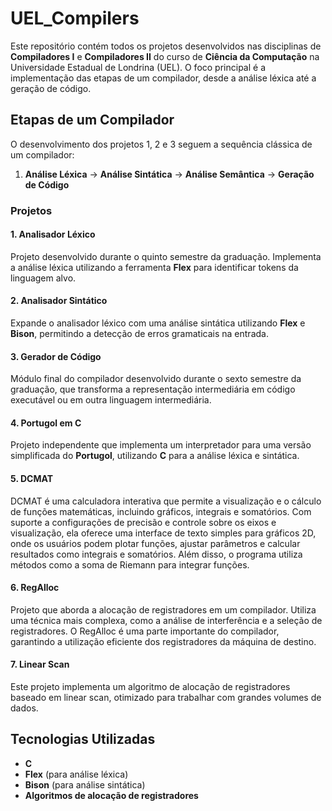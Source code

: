 # UEL_Compilers

Este repositório contém todos os projetos desenvolvidos nas disciplinas de **Compiladores I** e **Compiladores II** do curso de **Ciência da Computação** na Universidade Estadual de Londrina (UEL). O foco principal é a implementação das etapas de um compilador, desde a análise léxica até a geração de código.

## Etapas de um Compilador 

O desenvolvimento dos projetos 1, 2 e 3 seguem a sequência clássica de um compilador:

1. **Análise Léxica** → **Análise Sintática** → **Análise Semântica** → **Geração de Código**

### Projetos

#### 1. Analisador Léxico
Projeto desenvolvido durante o quinto semestre da graduação. Implementa a análise léxica utilizando a ferramenta **Flex** para identificar tokens da linguagem alvo.

#### 2. Analisador Sintático
Expande o analisador léxico com uma análise sintática utilizando **Flex** e **Bison**, permitindo a detecção de erros gramaticais na entrada.

#### 3. Gerador de Código
Módulo final do compilador desenvolvido durante o sexto semestre da graduação, que transforma a representação intermediária em código executável ou em outra linguagem intermediária.

#### 4. Portugol em C
Projeto independente que implementa um interpretador para uma versão simplificada do **Portugol**, utilizando **C** para a análise léxica e sintática.

#### 5. DCMAT
DCMAT é uma calculadora interativa que permite a visualização e o cálculo de funções matemáticas, incluindo gráficos, integrais e somatórios. Com suporte a configurações de precisão e controle sobre os eixos e visualização, ela oferece uma interface de texto simples para gráficos 2D, onde os usuários podem plotar funções, ajustar parâmetros e calcular resultados como integrais e somatórios. Além disso, o programa utiliza métodos como a soma de Riemann para integrar funções.

#### 6. RegAlloc
Projeto que aborda a alocação de registradores em um compilador. Utiliza uma técnica mais complexa, como a análise de interferência e a seleção de registradores. O RegAlloc é uma parte importante do compilador, garantindo a utilização eficiente dos registradores da máquina de destino.

#### 7. Linear Scan
Este projeto implementa um algoritmo de alocação de registradores baseado em linear scan, otimizado para trabalhar com grandes volumes de dados.


## Tecnologias Utilizadas
- **C**
- **Flex** (para análise léxica)
- **Bison** (para análise sintática)
- **Algoritmos de alocação de registradores**
